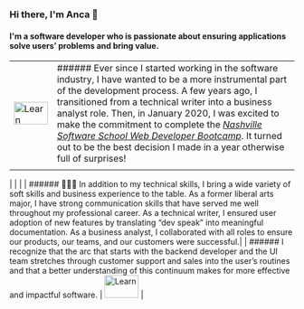 ### Hi there, I'm Anca 👋

#### I'm a software developer who is passionate about ensuring applications solve users’ problems and bring value. 

|   |   |
|---|---|
|   <img src="https://lh3.googleusercontent.com/pw/ACtC-3dp8RIz1eQB6cwjD0YTSPXiHGtGFItFE-eCIK5aHcCQm-tG5-K_-GOto_fapl-4qd16fTSYUrQqJkklQYzBbq_pwqMlbHd-fFVVGendiFbouKXeYRrz5yKnIo66Q_q_HySVg4fS0pNWj3tebFDZajRL=w640-h426-no?authuser=0" alt="Learn" title="My passion" width="60" height="40" />|   ###### Ever since I started working in the software industry, I have wanted to be a more instrumental part of the development process. A few years ago, I transitioned from a technical writer into a business analyst role. Then, in January 2020, I was excited to make the commitment to complete the *[Nashville Software School Web Developer Bootcamp](http://nashvillesoftwareschool.com/)*. It turned out to be the best decision I made in a year otherwise full of surprises!|
|   |   |


|       | 
       |
| ###### 💁🏻‍♀️  In addition to my technical skills, I bring a wide variety of soft skills and business experience to the table. As a former liberal arts major, I have strong communication skills that have served me well throughout my professional career. As a technical writer, I ensured user adoption of new features by translating “dev speak” into meaningful documentation. As a business analyst, I collaborated with all roles to ensure our products, our teams, and our customers were successful.|
| ###### I recognize that the arc that starts with the backend developer and the UI team stretches through customer support and sales into the user’s routines and that a better understanding of this continuum makes for more effective and impactful software.    | <img src="https://lh3.googleusercontent.com/pw/ACtC-3cVCt6U9RgeVcy434VEKgDOtieqIHjVUVXlS-cg9UoYF0VrSk3J3vdrhcLHecQW95mqasu8bR_2mo_olRd-Z75fERL4azzI0oEEz3snlql0N6z-ZjOZS2UqYLQJ2oBsPF2Yeh1qYnsRKJvSea8yzX5a=w640-h425-no?authuser=0" alt="Learn" title="My passion" width="60" height="40" />        |






<!--
**ancasimon/ancasimon** is a ✨ _special_ ✨ repository because its `README.md` (this file) appears on your GitHub profile.

Here are some ideas to get you started:

- 🔭 I’m currently working on ...
- 🌱 I’m currently learning ...
- 👯 I’m looking to collaborate on ...
- 🤔 I’m looking for help with ...
- 💬 Ask me about ...
- 📫 How to reach me: ...
- 😄 Pronouns: ...
- ⚡ Fun fact: ...
-->
